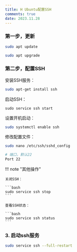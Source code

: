 ```yaml
---
title: H Ubuntu配置SSH
comments: true
date: 2023.11.28
---
```


### 第一步，更新

```bash
sudo apt update
```

```bash
sudo apt upgrade
```

### 第二步，配置SSH

安装SSH服务：

```bash
sudo apt-get install ssh
```

启动SSH：

```
sudo service ssh start
```

设置开机启动：

```bash
sudo systemctl enable ssh
```

修改配置文件：

```bash
sudo nano /etc/ssh/sshd_config
```

```bash
# 端口，默认22
Port 22
```

!!! note "其他操作"

	关闭SSH：
	
	```bash
	sudo service ssh stop
	```
	
	查看SSH状态：
	
	```bash
	sudo service ssh status
	```

### 3. 启动ssh服务

```bash
sudo service ssh --full-restart
```

